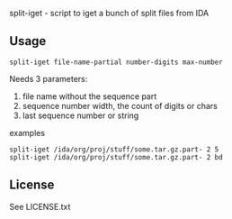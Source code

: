 split-iget - script to iget a bunch of split files from IDA

Usage
-----
```
split-iget file-name-partial number-digits max-number
```

Needs 3 parameters:

1. file name without the sequence part
2. sequence number width, the count of digits or chars
3. last sequence number or string

examples
```
split-iget /ida/org/proj/stuff/some.tar.gz.part- 2 5
split-iget /ida/org/proj/stuff/some.tar.gz.part- 2 bd
```

License
-------

See LICENSE.txt
